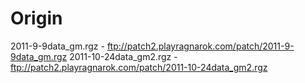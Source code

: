 # Origin
2011-9-9data_gm.rgz - ftp://patch2.playragnarok.com/patch/2011-9-9data_gm.rgz
2011-10-24data_gm2.rgz - ftp://patch2.playragnarok.com/patch/2011-10-24data_gm2.rgz
